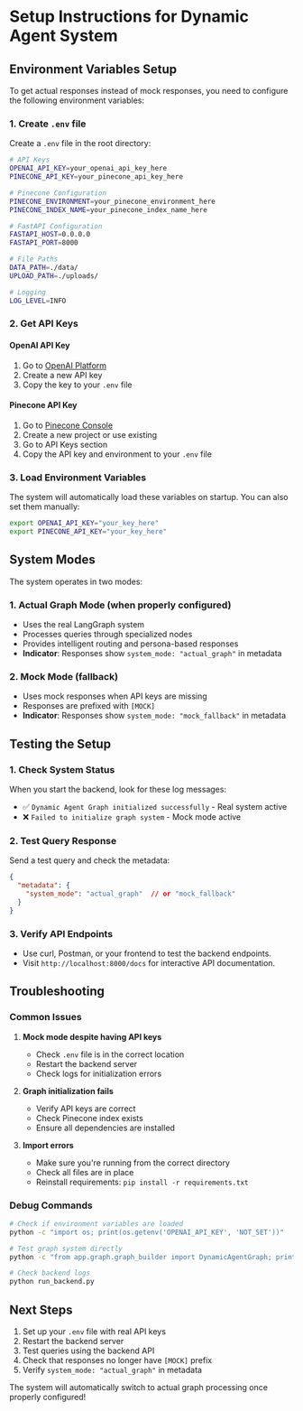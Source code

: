 # Setup Instructions for Dynamic Agent System

## Environment Variables Setup

To get actual responses instead of mock responses, you need to configure the following environment variables:

### 1. Create `.env` file

Create a `.env` file in the root directory:

```bash
# API Keys
OPENAI_API_KEY=your_openai_api_key_here
PINECONE_API_KEY=your_pinecone_api_key_here

# Pinecone Configuration
PINECONE_ENVIRONMENT=your_pinecone_environment_here
PINECONE_INDEX_NAME=your_pinecone_index_name_here

# FastAPI Configuration
FASTAPI_HOST=0.0.0.0
FASTAPI_PORT=8000

# File Paths
DATA_PATH=./data/
UPLOAD_PATH=./uploads/

# Logging
LOG_LEVEL=INFO
```

### 2. Get API Keys

#### OpenAI API Key
1. Go to [OpenAI Platform](https://platform.openai.com/api-keys)
2. Create a new API key
3. Copy the key to your `.env` file

#### Pinecone API Key
1. Go to [Pinecone Console](https://app.pinecone.io/)
2. Create a new project or use existing
3. Go to API Keys section
4. Copy the API key and environment to your `.env` file

### 3. Load Environment Variables

The system will automatically load these variables on startup. You can also set them manually:

```bash
export OPENAI_API_KEY="your_key_here"
export PINECONE_API_KEY="your_key_here"
```

## System Modes

The system operates in two modes:

### 1. Actual Graph Mode (when properly configured)
- Uses the real LangGraph system
- Processes queries through specialized nodes
- Provides intelligent routing and persona-based responses
- **Indicator**: Responses show `system_mode: "actual_graph"` in metadata

### 2. Mock Mode (fallback)
- Uses mock responses when API keys are missing
- Responses are prefixed with `[MOCK]`
- **Indicator**: Responses show `system_mode: "mock_fallback"` in metadata

## Testing the Setup

### 1. Check System Status
When you start the backend, look for these log messages:
- ✅ `Dynamic Agent Graph initialized successfully` - Real system active
- ❌ `Failed to initialize graph system` - Mock mode active

### 2. Test Query Response
Send a test query and check the metadata:
```json
{
  "metadata": {
    "system_mode": "actual_graph"  // or "mock_fallback"
  }
}
```

### 3. Verify API Endpoints
- Use curl, Postman, or your frontend to test the backend endpoints.
- Visit `http://localhost:8000/docs` for interactive API documentation.

## Troubleshooting

### Common Issues

1. **Mock mode despite having API keys**
   - Check `.env` file is in the correct location
   - Restart the backend server
   - Check logs for initialization errors

2. **Graph initialization fails**
   - Verify API keys are correct
   - Check Pinecone index exists
   - Ensure all dependencies are installed

3. **Import errors**
   - Make sure you're running from the correct directory
   - Check all files are in place
   - Reinstall requirements: `pip install -r requirements.txt`

### Debug Commands

```bash
# Check if environment variables are loaded
python -c "import os; print(os.getenv('OPENAI_API_KEY', 'NOT_SET'))"

# Test graph system directly
python -c "from app.graph.graph_builder import DynamicAgentGraph; print('Graph import successful')"

# Check backend logs
python run_backend.py
```

## Next Steps

1. Set up your `.env` file with real API keys
2. Restart the backend server
3. Test queries using the backend API
4. Check that responses no longer have `[MOCK]` prefix
5. Verify `system_mode: "actual_graph"` in metadata

The system will automatically switch to actual graph processing once properly configured! 